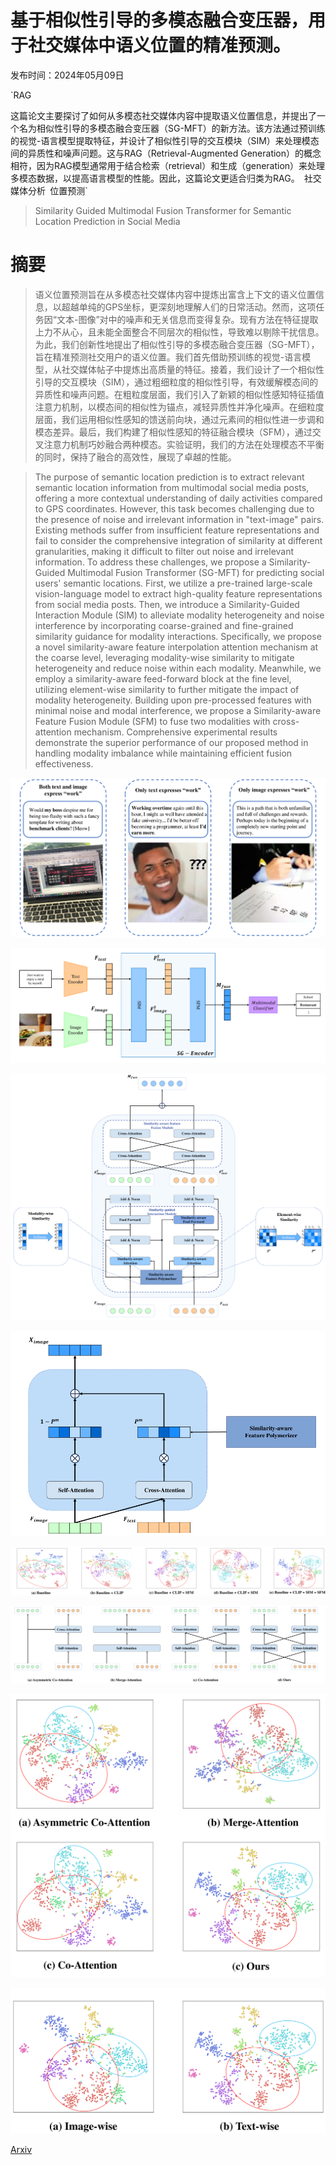 # 基于相似性引导的多模态融合变压器，用于社交媒体中语义位置的精准预测。

发布时间：2024年05月09日

`RAG

这篇论文主要探讨了如何从多模态社交媒体内容中提取语义位置信息，并提出了一个名为相似性引导的多模态融合变压器（SG-MFT）的新方法。该方法通过预训练的视觉-语言模型提取特征，并设计了相似性引导的交互模块（SIM）来处理模态间的异质性和噪声问题。这与RAG（Retrieval-Augmented Generation）的概念相符，因为RAG模型通常用于结合检索（retrieval）和生成（generation）来处理多模态数据，以提高语言模型的性能。因此，这篇论文更适合归类为RAG。` `社交媒体分析` `位置预测`

> Similarity Guided Multimodal Fusion Transformer for Semantic Location Prediction in Social Media

# 摘要

> 语义位置预测旨在从多模态社交媒体内容中提炼出富含上下文的语义位置信息，以超越单纯的GPS坐标，更深刻地理解人们的日常活动。然而，这项任务因“文本-图像”对中的噪声和无关信息而变得复杂。现有方法在特征提取上力不从心，且未能全面整合不同层次的相似性，导致难以剔除干扰信息。为此，我们创新性地提出了相似性引导的多模态融合变压器（SG-MFT），旨在精准预测社交用户的语义位置。我们首先借助预训练的视觉-语言模型，从社交媒体帖子中提炼出高质量的特征。接着，我们设计了一个相似性引导的交互模块（SIM），通过粗细粒度的相似性引导，有效缓解模态间的异质性和噪声问题。在粗粒度层面，我们引入了新颖的相似性感知特征插值注意力机制，以模态间的相似性为锚点，减轻异质性并净化噪声。在细粒度层面，我们运用相似性感知的馈送前向块，通过元素间的相似性进一步调和模态差异。最后，我们构建了相似性感知的特征融合模块（SFM），通过交叉注意力机制巧妙融合两种模态。实验证明，我们的方法在处理模态不平衡的同时，保持了融合的高效性，展现了卓越的性能。

> The purpose of semantic location prediction is to extract relevant semantic location information from multimodal social media posts, offering a more contextual understanding of daily activities compared to GPS coordinates. However, this task becomes challenging due to the presence of noise and irrelevant information in "text-image" pairs. Existing methods suffer from insufficient feature representations and fail to consider the comprehensive integration of similarity at different granularities, making it difficult to filter out noise and irrelevant information. To address these challenges, we propose a Similarity-Guided Multimodal Fusion Transformer (SG-MFT) for predicting social users' semantic locations. First, we utilize a pre-trained large-scale vision-language model to extract high-quality feature representations from social media posts. Then, we introduce a Similarity-Guided Interaction Module (SIM) to alleviate modality heterogeneity and noise interference by incorporating coarse-grained and fine-grained similarity guidance for modality interactions. Specifically, we propose a novel similarity-aware feature interpolation attention mechanism at the coarse level, leveraging modality-wise similarity to mitigate heterogeneity and reduce noise within each modality. Meanwhile, we employ a similarity-aware feed-forward block at the fine level, utilizing element-wise similarity to further mitigate the impact of modality heterogeneity. Building upon pre-processed features with minimal noise and modal interference, we propose a Similarity-aware Feature Fusion Module (SFM) to fuse two modalities with cross-attention mechanism. Comprehensive experimental results demonstrate the superior performance of our proposed method in handling modality imbalance while maintaining efficient fusion effectiveness.

![基于相似性引导的多模态融合变压器，用于社交媒体中语义位置的精准预测。](../../../paper_images/2405.05760/x1.png)

![基于相似性引导的多模态融合变压器，用于社交媒体中语义位置的精准预测。](../../../paper_images/2405.05760/x2.png)

![基于相似性引导的多模态融合变压器，用于社交媒体中语义位置的精准预测。](../../../paper_images/2405.05760/x3.png)

![基于相似性引导的多模态融合变压器，用于社交媒体中语义位置的精准预测。](../../../paper_images/2405.05760/x4.png)

![基于相似性引导的多模态融合变压器，用于社交媒体中语义位置的精准预测。](../../../paper_images/2405.05760/x5.png)

![基于相似性引导的多模态融合变压器，用于社交媒体中语义位置的精准预测。](../../../paper_images/2405.05760/x6.png)

![基于相似性引导的多模态融合变压器，用于社交媒体中语义位置的精准预测。](../../../paper_images/2405.05760/x7.png)

![基于相似性引导的多模态融合变压器，用于社交媒体中语义位置的精准预测。](../../../paper_images/2405.05760/x8.png)

[Arxiv](https://arxiv.org/abs/2405.05760)